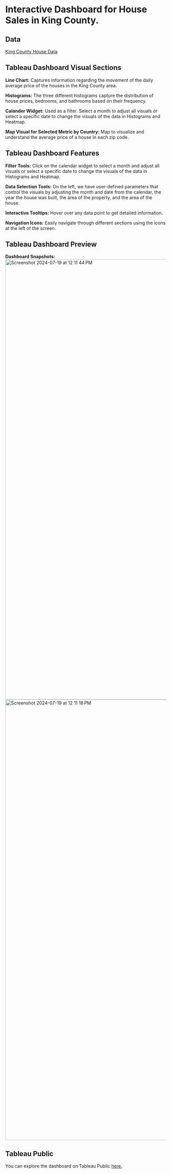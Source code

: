 # Interactive Dashboard for House Sales in King County.

## Data
[King County House Data](https://github.com/mochen862/king-county-house-sales)

## Tableau Dashboard Visual Sections

**Line Chart:** Captures information regarding the movement of the daily average price of the houses in the King County area.

**Histograms:** The three different histograms capture the distribution of house prices, bedrooms, and bathrooms based on their frequency.

**Calander Widget:** Used as a filter. Select a month to adjust all visuals or select a specific date to change the visuals of the data in Histograms and Heatmap.

**Map Visual for Selected Metric by Country:** Map to visualize and understand the average price of a house in each zip code. 

## Tableau Dashboard Features

**Filter Tools:** Click on the calendar widget to select a month and adjust all visuals or select a specific date to change the visuals of the data in Histograms and Heatmap.

**Data Selection Tools:** On the left, we have user-defined parameters that control the visuals by adjusting the month and date from the calendar, the year the house was built, the area of the property, and the area of the house. 

**Interactive Tooltips:** Hover over any data point to get detailed information.

**Navigation Icons:** Easily navigate through different sections using the icons at the left of the screen.

## Tableau Dashboard Preview
**Dashboard Snapshots:**
<img width="1373" alt="Screenshot 2024-07-19 at 12 11 44 PM" src="https://github.com/user-attachments/assets/fd237f33-f87a-4ae4-b686-b284c875a0a8">
<img width="1374" alt="Screenshot 2024-07-19 at 12 11 18 PM" src="https://github.com/user-attachments/assets/f9c7f554-d03c-4ca6-a00f-d43d2f12751f">


## Tableau Public
You can explore the dashboard on Tableau Public [here.](https://public.tableau.com/app/profile/praneeth.kruthiventi/viz/InteractiveDashboardforHouseSalesinKingCounty/Dashboard1)

